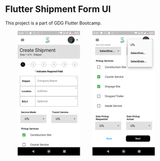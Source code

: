 # Flutter Shipment Form UI

This project is a part of GDG Flutter Bootcamp.<br><br>
<img align="left" src="https://raw.githubusercontent.com/Gupta-shifali/Shipment-Form-App/master/Screenshot_1.png" width="200" height="400" hspace=40> 
<img align="left" src="https://raw.githubusercontent.com/Gupta-shifali/Shipment-Form-App/master/Screenshot_2.png" width="200" height="400">
